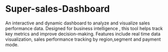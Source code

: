 # Super-sales-Dashboard
An interactive and dynamic dashboard to analyze and visualize sales performance data.
Designed for business intelligence , this tool helps track key metrics and improve decision-making.
Features include real time data visualization, sales performance tracking by region,segment and payment mode.

